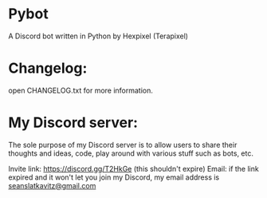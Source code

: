 # Pybot
A Discord bot written in Python
by Hexpixel (Terapixel)

# Changelog:
open CHANGELOG.txt for more information.

# My Discord server:

The sole purpose of my Discord server is to allow users to share their thoughts and ideas, code, play around with various stuff such as bots, etc.

Invite link: https://discord.gg/T2HkGe (this shouldn't expire)
Email: if the link expired and it won't let you join my Discord, my email address is seanslatkavitz@gmail.com
